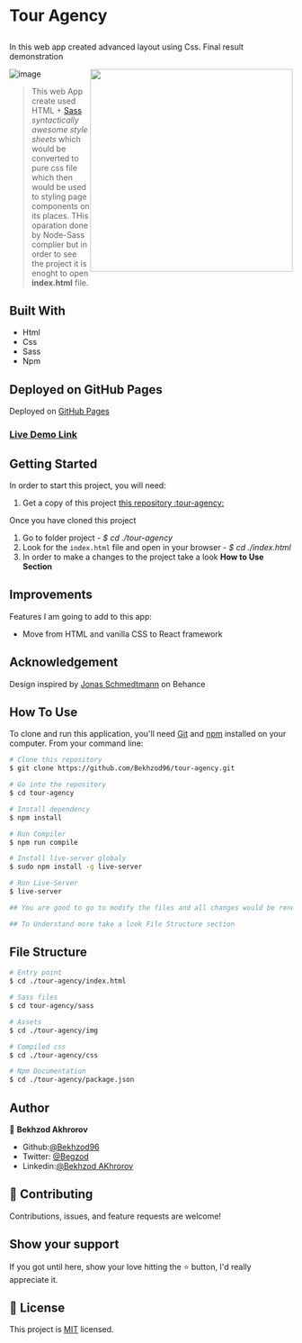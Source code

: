 # Tour Agency

##

In this web app created advanced layout using Css. Final result demonstration

![image](./img/final-result.gif)
<img src='./img/phone-result.png' width='360px' style="float:right">

> This web App create used HTML + <a href='https://sass-lang.com/'>Sass</a> <i>syntactically awesome style sheets</i> which would be converted to pure css file which then would be used to styling page components on its places. THis oparation done by Node-Sass complier but in order to see the project it is enoght to open <b>index.html</b> file.

## Built With

- Html
- Css
- Sass
- Npm

## Deployed on GitHub Pages

Deployed on [GitHub Pages](https://pages.github.com/)

### [Live Demo Link](https://bekhzod96.github.io/tour-agency/)

## Getting Started

In order to start this project, you will need:

1. Get a copy of this project [this repository :tour-agency:](https://github.com/Bekhzod96/tour-agency.git)

Once you have cloned this project

1. Go to folder project - <i>\$ cd ./tour-agency</i>
2. Look for the `index.html` file and open in your browser - <i>\$ cd ./index.html</i>
3. In order to make a changes to the project take a look **How to Use Section**

## Improvements

Features I am going to add to this app:

- Move from HTML and vanilla CSS to React framework

## Acknowledgement

Design inspired by [Jonas Schmedtmann]() on Behance

## How To Use

To clone and run this application, you'll need [Git](https://git-scm.com) and [npm](https://nodejs.org/en/) installed on your computer. From your command line:

```bash
# Clone this repository
$ git clone https://github.com/Bekhzod96/tour-agency.git

# Go into the repository
$ cd tour-agency

# Install dependency
$ npm install

# Run Compiler
$ npm run compile

# Install live-server globaly
$ sudo npm install -g live-server

# Run Live-Server
$ live-server

## You are good to go to modify the files and all changes would be render to http://127.0.0.1:8080- Go to that link to see changes.

## To Understand more take a look File Structure section

```

## File Structure

```bash
# Entry point
$ cd ./tour-agency/index.html

# Sass files
$ cd tour-agency/sass

# Assets
$ cd ./tour-agency/img

# Compiled css
$ cd ./tour-agency/css

# Npm Documentation
$ cd ./tour-agency/package.json

```

## Author

👤 **Bekhzod Akhrorov**

- Github:[@Bekhzod96](https://github.com/Bekhzod96)
- Twitter: [@Begzod](https://twitter.com/25d47e8987f740b)
- Linkedin:[@Bekhzod AKhrorov](https://www.linkedin.com/in/bekhzod-akhrorov/)

## 🤝 Contributing

Contributions, issues, and feature requests are welcome!

## Show your support

If you got until here, show your love hitting the ⭐️ button, I'd really appreciate it.

## 📝 License

This project is [MIT](LICENSE) licensed.
